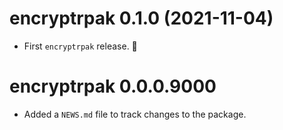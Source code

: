 <!--- https://devguide.ropensci.org/releasing.html -->
<!--- https://style.tidyverse.org/news.html -->
<!--- https://semver.org/ -->

# encryptrpak 0.1.0 (2021-11-04)

* First `encryptrpak` release. 🎉

# encryptrpak 0.0.0.9000

* Added a `NEWS.md` file to track changes to the package.
